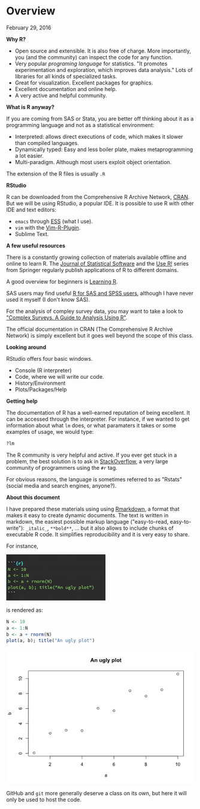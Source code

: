 Overview
================
February 29, 2016

**Why R?**

-   Open source and extensible. It is also free of charge. More importantly, you (and the community) can inspect the code for any function.
-   Very popular *programing language* for statistics. "It promotes experimentation and exploration, which improves data analysis." Lots of libraries for all kinds of specialized tasks.
-   Great for visualization. Excellent packages for graphics.
-   Excellent documentation and online help.
-   A very active and helpful community.

**What is R anyway?**

If you are coming from SAS or Stata, you are better off thinking about it as a programming language and not as a statistical environment:

-   Interpreted: allows direct executions of code, which makes it slower than compiled languages.
-   Dynamically typed: Easy and less boiler plate, makes metaprogramming a lot easier.
-   Multi-paradigm. Although most users exploit object orientation.

The extension of the R files is usually `.R`

**RStudio**

R can be downloaded from the Comprehensive R Archive Network, [CRAN](https//cran.r-project.org). But we will be using RStudio, a popular IDE. It is possible to use R with other IDE and text editors:

-   `emacs` through [ESS](http://ess.r-project.org/) (what I use).
-   `vim` with the [Vim-R-Plugin](http://www.vim.org/scripts/script.php?script_id=2628).
-   Sublime Text.

**A few useful resources**

There is a constantly growing collection of materials available offline and online to learn R. The [Journal of Statistical Software](http://www.jstatsoft.org/index) and the [Use R!](http://www.springer.com/series/6991) series from Springer regularly publish applications of R to different domains.

A good overview for beginners is [Learning R](http://shop.oreilly.com/product/0636920028352.do).

SAS users may find useful [R for SAS and SPSS users](http://www.springer.com/us/book/9781461406846), although I have never used it myself (I don't know SAS).

For the analysis of compley survey data, you may want to take a look to ["Complex Surveys. A Guide to Analysis Using R"](http://r-survey.r-forge.r-project.org/svybook/).

The official documentation in CRAN (The Comprehensive R Archive Network) is simply excellent but it goes well beyond the scope of this class.

**Looking around**

RStudio offers four basic windows.

-   Console (R interpreter)
-   Code, where we will write our code.
-   History/Environment
-   Plots/Packages/Help

**Getting help**

The documentation of R has a well-earned reputation of being excellent. It can be accessed through the interpreter. For instance, if we wanted to get information about what `lm` does, or what paramaters it takes or some examples of usage, we would type:

``` r
?lm
```

The R community is very helpful and active. If you ever get stuck in a problem, the best solution is to ask in [StackOverflow](http://stackoverflow.com/), a very large community of programmers using the `#r` tag.

For obvious reasons, the language is sometimes referred to as "Rstats" (social media and search engines, anyone?).

**About this document**

I have prepared these materials using using [Rmarkdown](http://rmarkdown.rstudio.com/), a format that makes it easy to create dynamic documents. The text is written in markdown, the easiest possible markup language ("easy-to-read, easy-to-write"): `_italic_`, `**bold**`, ... but it also allows to include chunks of executable R code. It simplifies reproducibility and it is very easy to share.

For instance,

<p align="left">
<img src ="assets/raw-rmarkdown.png">
</p>
is rendered as:

``` r
N <- 10
a <- 1:N
b <- a + rnorm(N)
plot(a, b); title("An ugly plot")
```

![](assets/unnamed-chunk-2-1.png)

GitHub and `git` more generally deserve a class on its own, but here it will only be used to host the code.
